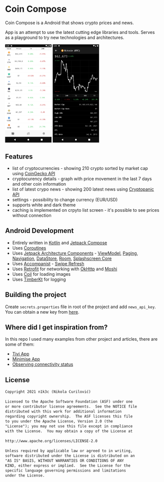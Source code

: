# Coin Compose

Coin Compose is a Android that shows crypto prices and news. 

App is an attempt to use the latest cutting edge libraries and tools. Serves as a playground to try new technologies and architectures.  

<img src="art/ss1.png" width="30%" /> <img src="art/ss2.png" width="30%" />


## Features
* list of cryptocurrencies - showing 210 crypto sorted by market cap using [CoinGecko API](https://www.coingecko.com/en/api)
* cryptocurency details - graph with price movement in the last 7 days and other coin information
* list of latest crypo news - showing 200 latest news using [Cryptopanic API](https://cryptopanic.com)
* settings - possibility to change currency (EUR/USD)
* supports white and dark theme
* caching is implemented on crpyto list screen - it's possible to see prices without connection 

## Android Development 
* Entirely written in [Kotlin](https://kotlinlang.org) and [Jetpack Compose](https://developer.android.com/jetpack/compose)
* Uses [Coroutines](https://kotlinlang.org/docs/coroutines-overview.html)
* Uses [Jetpack Architecture Components](https://developer.android.com/topic/architecture) - [ViewModel](https://developer.android.com/topic/libraries/architecture/viewmodel), [Paging](https://developer.android.com/topic/libraries/architecture/paging/v3-overview), [Navigation](https://developer.android.com/guide/navigation), [DataStore](https://developer.android.com/topic/libraries/architecture/datastore), [Room](https://developer.android.com/training/data-storage/room), [Splashscreen Core](https://developer.android.com/guide/topics/ui/splash-screen)
* Uses [Accompanist](https://google.github.io/accompanist/) - [Swipe Refresh](https://google.github.io/accompanist/swiperefresh/)
* Uses [Retrofit](https://square.github.io/retrofit/) for networking with [OkHttp](https://github.com/square/okhttp) and [Moshi](https://github.com/square/moshi)
* Uses [Coil](https://github.com/coil-kt/coil) for loading images
* Uses [TimberKt](https://github.com/ajalt/timberkt) for logging 

## Building the project
Create `secrets.properties` file in root of the project and add `news_api_key`. You can obtain a new key from [here](https://cryptopanic.com/developers/api/). 

## Where did I get inspiration from?
In this repo I used many examples from other project and articles, there are some of them:
* [Tivi App](https://github.com/chrisbanes/tivi)
* [Minimise App](https://github.com/hitherejoe/minimise)
* [Observing connectivity status](https://medium.com/scalereal/observing-live-connectivity-status-in-jetpack-compose-way-f849ce8431c7)

## License 
```
Copyright 2021 n1k3c (Nikola Curilović) 

Licensed to the Apache Software Foundation (ASF) under one
or more contributor license agreements.  See the NOTICE file
distributed with this work for additional information
regarding copyright ownership.  The ASF licenses this file
to you under the Apache License, Version 2.0 (the
"License"); you may not use this file except in compliance
with the License.  You may obtain a copy of the License at

http://www.apache.org/licenses/LICENSE-2.0

Unless required by applicable law or agreed to in writing,
software distributed under the License is distributed on an
"AS IS" BASIS, WITHOUT WARRANTIES OR CONDITIONS OF ANY
KIND, either express or implied.  See the License for the
specific language governing permissions and limitations
under the License.
```


